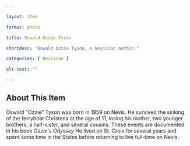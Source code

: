 ```yaml
--- 

layout: item

format: photo 

title: Oswald Ozzie Tyson

shortdesc: "Oswald Ozzie Tyson, a Nevisian author."

categories: [ Nevisian ] 

alt-text: ""

--- 
```


## About This Item 

Oswald "Ozzie" Tyson was born in 1959 on Nevis. He survived the sinking of the ferryboat Christena at the age of 11, losing his mother, two younger brothers, a half-sister, and several cousins. These events are documented in his book _Ozzie's Odyssey_ He lived on St. Croix for several years and spent some time in the States before returning to live full-time on Nevis.
